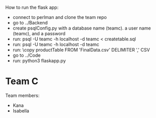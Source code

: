 How to run the flask app:
*  connect to perlman and clone the team repo
*  go to ../Backend
*  create psqlConfig.py with a database name (teamc). a user name (teamc), and a password
*  run: psql -U teamc -h localhost -d teamc < createtable.sql
*  run: psql -U teamc -h localhost -d teamc
*  run: \copy productTable FROM 'FinalData.csv' DELIMITER ',' CSV
*  go to ../Code
*  run: python3 flaskapp.py

# Team C
Team members: 
* Kana 
* Isabella 

